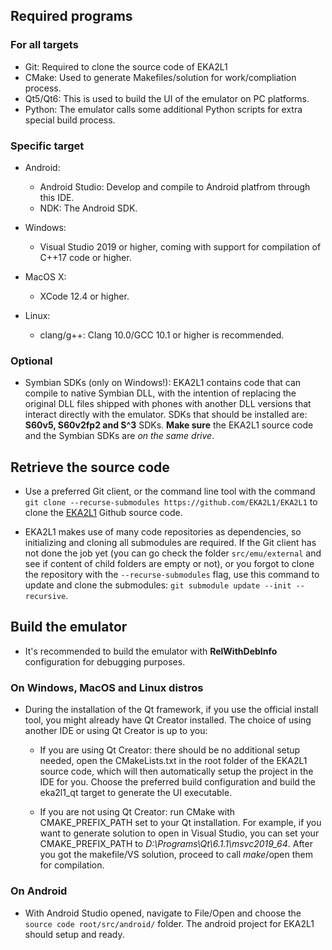 ## Required programs

### For all targets

- Git: Required to clone the source code of EKA2L1
- CMake: Used to generate Makefiles/solution for work/compliation process.
- Qt5/Qt6: This is used to build the UI of the emulator on PC platforms.
- Python: The emulator calls some additional Python scripts for extra special build process.

### Specific target

- Android:
    * Android Studio: Develop and compile to Android platfrom through this IDE.
    * NDK: The Android SDK.

- Windows:
    * Visual Studio 2019 or higher, coming with support for compilation of C++17 code or higher.

- MacOS X:
    * XCode 12.4 or higher.

- Linux:
    * clang/g++: Clang 10.0/GCC 10.1 or higher is recommended.

### Optional

- Symbian SDKs (only on Windows!): EKA2L1 contains code that can compile to native Symbian DLL, with the intention of replacing the original DLL files shipped with phones with another DLL versions that interact directly with the emulator. SDKs that should be installed are: **S60v5, S60v2fp2 and S^3** SDKs. **Make sure** the EKA2L1 source code and the Symbian SDKs are *on the same drive*.

## Retrieve the source code

- Use a preferred Git client, or the command line tool with the command ```git clone --recurse-submodules https://github.com/EKA2L1/EKA2L1``` to clone the [EKA2L1](https://github.com/EKA2L1/EKA2L1) Github source code.

- EKA2L1 makes use of many code repositories as dependencies, so initializing and cloning all submodules are required. If the Git client has not done the job yet (you can go check the folder ```src/emu/external``` and see if content of child folders are empty or not), or you forgot to clone the repository with the ```--recurse-submodules``` flag, use this command to update and clone the submodules: ```git submodule update --init --recursive```.

## Build the emulator

- It's recommended to build the emulator with **RelWithDebInfo** configuration for debugging purposes.

### On Windows, MacOS and Linux distros

- During the installation of the Qt framework, if you use the official install tool, you might already have Qt Creator installed. The choice of using another IDE or using Qt Creator is up to you:

    * If you are using Qt Creator: there should be no additional setup needed, open the CMakeLists.txt in the root folder of the EKA2L1 source code, which will then automatically setup the project in the IDE for you. Choose the preferred build configuration and build the eka2l1_qt target to generate the UI executable.

    * If you are not using Qt Creator: run CMake with CMAKE_PREFIX_PATH set to your Qt installation. For example, if you want to generate solution to open in Visual Studio, you can set your CMAKE_PREFIX_PATH to *D:\Programs\Qt\6.1.1\msvc2019_64*. After you got the makefile/VS solution, proceed to call *make*/open them for compilation.

### On Android

- With Android Studio opened, navigate to File/Open and choose the ```source code root/src/android/``` folder. The android project for EKA2L1 should setup and ready. 